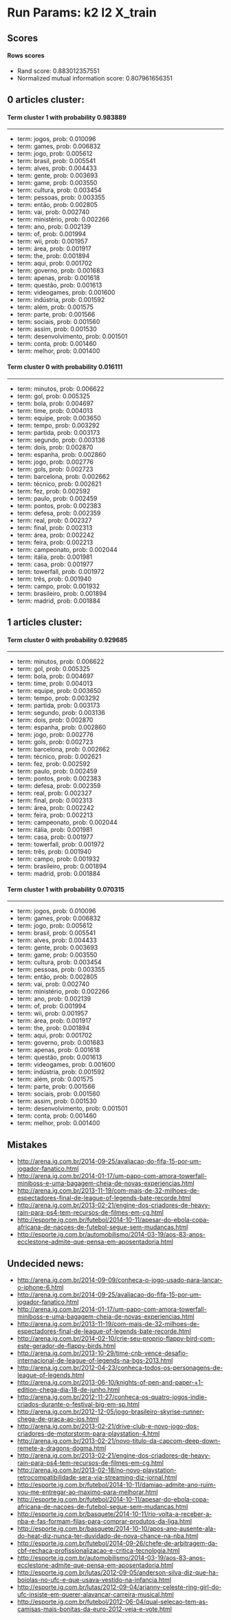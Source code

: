 Run Params: k2 l2 X_train
======================

## Scores

#### Rows scores
- Rand score: 0.883012357551
- Normalized mutual information score: 0.807961656351

## 0 articles cluster:

#### Term cluster 1 with probability 0.983889
---------------
- term: jogos, prob: 0.010096
- term: games, prob: 0.006832
- term: jogo, prob: 0.005612
- term: brasil, prob: 0.005541
- term: alves, prob: 0.004433
- term: gente, prob: 0.003693
- term: game, prob: 0.003550
- term: cultura, prob: 0.003454
- term: pessoas, prob: 0.003355
- term: então, prob: 0.002805
- term: vai, prob: 0.002740
- term: ministério, prob: 0.002266
- term: ano, prob: 0.002139
- term: of, prob: 0.001994
- term: wii, prob: 0.001957
- term: área, prob: 0.001917
- term: the, prob: 0.001894
- term: aqui, prob: 0.001702
- term: governo, prob: 0.001683
- term: apenas, prob: 0.001618
- term: questão, prob: 0.001613
- term: videogames, prob: 0.001600
- term: indústria, prob: 0.001592
- term: além, prob: 0.001575
- term: parte, prob: 0.001566
- term: sociais, prob: 0.001560
- term: assim, prob: 0.001530
- term: desenvolvimento, prob: 0.001501
- term: conta, prob: 0.001460
- term: melhor, prob: 0.001400

#### Term cluster 0 with probability 0.016111
---------------
- term: minutos, prob: 0.006622
- term: gol, prob: 0.005325
- term: bola, prob: 0.004697
- term: time, prob: 0.004013
- term: equipe, prob: 0.003650
- term: tempo, prob: 0.003292
- term: partida, prob: 0.003173
- term: segundo, prob: 0.003136
- term: dois, prob: 0.002870
- term: espanha, prob: 0.002860
- term: jogo, prob: 0.002776
- term: gols, prob: 0.002723
- term: barcelona, prob: 0.002662
- term: técnico, prob: 0.002621
- term: fez, prob: 0.002592
- term: paulo, prob: 0.002459
- term: pontos, prob: 0.002383
- term: defesa, prob: 0.002359
- term: real, prob: 0.002327
- term: final, prob: 0.002313
- term: área, prob: 0.002242
- term: feira, prob: 0.002213
- term: campeonato, prob: 0.002044
- term: itália, prob: 0.001981
- term: casa, prob: 0.001977
- term: towerfall, prob: 0.001972
- term: três, prob: 0.001940
- term: campo, prob: 0.001932
- term: brasileiro, prob: 0.001894
- term: madrid, prob: 0.001884


## 1 articles cluster:

#### Term cluster 0 with probability 0.929685
---------------
- term: minutos, prob: 0.006622
- term: gol, prob: 0.005325
- term: bola, prob: 0.004697
- term: time, prob: 0.004013
- term: equipe, prob: 0.003650
- term: tempo, prob: 0.003292
- term: partida, prob: 0.003173
- term: segundo, prob: 0.003136
- term: dois, prob: 0.002870
- term: espanha, prob: 0.002860
- term: jogo, prob: 0.002776
- term: gols, prob: 0.002723
- term: barcelona, prob: 0.002662
- term: técnico, prob: 0.002621
- term: fez, prob: 0.002592
- term: paulo, prob: 0.002459
- term: pontos, prob: 0.002383
- term: defesa, prob: 0.002359
- term: real, prob: 0.002327
- term: final, prob: 0.002313
- term: área, prob: 0.002242
- term: feira, prob: 0.002213
- term: campeonato, prob: 0.002044
- term: itália, prob: 0.001981
- term: casa, prob: 0.001977
- term: towerfall, prob: 0.001972
- term: três, prob: 0.001940
- term: campo, prob: 0.001932
- term: brasileiro, prob: 0.001894
- term: madrid, prob: 0.001884

#### Term cluster 1 with probability 0.070315
---------------
- term: jogos, prob: 0.010096
- term: games, prob: 0.006832
- term: jogo, prob: 0.005612
- term: brasil, prob: 0.005541
- term: alves, prob: 0.004433
- term: gente, prob: 0.003693
- term: game, prob: 0.003550
- term: cultura, prob: 0.003454
- term: pessoas, prob: 0.003355
- term: então, prob: 0.002805
- term: vai, prob: 0.002740
- term: ministério, prob: 0.002266
- term: ano, prob: 0.002139
- term: of, prob: 0.001994
- term: wii, prob: 0.001957
- term: área, prob: 0.001917
- term: the, prob: 0.001894
- term: aqui, prob: 0.001702
- term: governo, prob: 0.001683
- term: apenas, prob: 0.001618
- term: questão, prob: 0.001613
- term: videogames, prob: 0.001600
- term: indústria, prob: 0.001592
- term: além, prob: 0.001575
- term: parte, prob: 0.001566
- term: sociais, prob: 0.001560
- term: assim, prob: 0.001530
- term: desenvolvimento, prob: 0.001501
- term: conta, prob: 0.001460
- term: melhor, prob: 0.001400


## Mistakes
- http://arena.ig.com.br/2014-09-25/avaliacao-do-fifa-15-por-um-jogador-fanatico.html
- http://arena.ig.com.br/2014-01-17/um-papo-com-amora-towerfall-miniboss-e-uma-bagagem-cheia-de-novas-experiencias.html
- http://arena.ig.com.br/2013-11-19/com-mais-de-32-milhoes-de-espectadores-final-de-league-of-legends-bate-recorde.html
- http://arena.ig.com.br/2013-02-21/engine-dos-criadores-de-heavy-rain-para-ps4-tem-recursos-de-filmes-em-cg.html
- http://esporte.ig.com.br/futebol/2014-10-11/apesar-do-ebola-copa-africana-de-nacoes-de-futebol-segue-sem-mudancas.html
- http://esporte.ig.com.br/automobilismo/2014-03-19/aos-83-anos-ecclestone-admite-que-pensa-em-aposentadoria.html

## Undecided news:
- http://arena.ig.com.br/2014-09-09/conheca-o-jogo-usado-para-lancar-o-iphone-6.html
- http://arena.ig.com.br/2014-09-25/avaliacao-do-fifa-15-por-um-jogador-fanatico.html
- http://arena.ig.com.br/2014-01-17/um-papo-com-amora-towerfall-miniboss-e-uma-bagagem-cheia-de-novas-experiencias.html
- http://arena.ig.com.br/2013-11-19/com-mais-de-32-milhoes-de-espectadores-final-de-league-of-legends-bate-recorde.html
- http://arena.ig.com.br/2014-02-10/crie-seu-proprio-flappy-bird-com-este-gerador-de-flappy-birds.html
- http://arena.ig.com.br/2013-10-29/time-cnb-vence-desafio-internacional-de-league-of-legends-na-bgs-2013.html
- http://arena.ig.com.br/2012-04-23/conheca-todos-os-personagens-de-league-of-legends.html
- http://arena.ig.com.br/2013-06-10/knights-of-pen-and-paper-+1-edition-chega-dia-18-de-junho.html
- http://arena.ig.com.br/2012-11-27/conheca-os-quatro-jogos-indie-criados-durante-o-festival-big-em-sp.html
- http://arena.ig.com.br/2012-12-05/jogo-brasileiro-skyrise-runner-chega-de-graca-ao-ios.html
- http://arena.ig.com.br/2013-02-21/drive-club-e-novo-jogo-dos-criadores-de-motorstorm-para-playstation-4.html
- http://arena.ig.com.br/2013-02-21/novo-titulo-da-capcom-deep-down-remete-a-dragons-dogma.html
- http://arena.ig.com.br/2013-02-21/engine-dos-criadores-de-heavy-rain-para-ps4-tem-recursos-de-filmes-em-cg.html
- http://arena.ig.com.br/2013-02-18/no-novo-playstation-retrocompatibilidade-sera-via-streaming-diz-jornal.html
- http://esporte.ig.com.br/futebol/2014-10-11/damiao-admite-ano-ruim-vou-me-entregar-ao-maximo-para-melhorar.html
- http://esporte.ig.com.br/futebol/2014-10-11/apesar-do-ebola-copa-africana-de-nacoes-de-futebol-segue-sem-mudancas.html
- http://esporte.ig.com.br/basquete/2014-10-11/rio-volta-a-receber-a-nba-e-fas-formam-filas-para-comprar-produtos-da-liga.html
- http://esporte.ig.com.br/basquete/2014-10-10/apos-ano-ausente-ala-do-heat-diz-nunca-ter-duvidado-de-nova-chance-na-nba.html
- http://esporte.ig.com.br/futebol/2014-09-26/chefe-de-arbitragem-da-cbf-rechaca-profissionalizacao-e-critica-tecnologia.html
- http://esporte.ig.com.br/automobilismo/2014-03-19/aos-83-anos-ecclestone-admite-que-pensa-em-aposentadoria.html
- http://esporte.ig.com.br/lutas/2012-09-05/anderson-silva-diz-que-ha-boiolas-no-ufc-e-que-usava-vestido-na-infancia.html
- http://esporte.ig.com.br/lutas/2012-09-04/arianny-celeste-ring-girl-do-ufc-insiste-em-querer-alavancar-carreira-musical.html
- http://esporte.ig.com.br/futebol/2012-06-04/qual-selecao-tem-as-camisas-mais-bonitas-da-euro-2012-veja-e-vote.html
